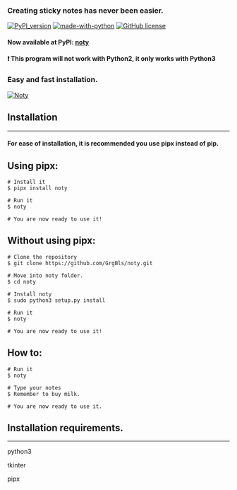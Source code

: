 ### Creating sticky notes has never been easier.
[![PyPI_version](https://img.shields.io/pypi/v/noty.svg)](https://pypi.org/project/noty)
[![made-with-python](https://img.shields.io/badge/Made%20with-Python-1f425f.svg)](https://www.python.org/)
[![GitHub license](https://img.shields.io/github/license/GrgBls/Noty.svg)](https://github.com/GrgBls/noty/blob/master/LICENSE)



#### Now available at PyPI: [noty](https://pypi.org/project/noty)

#### :heavy_exclamation_mark: This program will not work with Python2, it only works with Python3

### Easy and fast installation.


<a href="https://user-images.githubusercontent.com/24195309/55061882-1d087500-5075-11e9-9a6d-4448b40d1767.gif"><img src="https://user-images.githubusercontent.com/24195309/55061882-1d087500-5075-11e9-9a6d-4448b40d1767.gif" title="Noty"/></a>




## Installation
---
#### For ease of installation, it is recommended you use pipx instead of pip.

## Using pipx:

    # Install it
    $ pipx install noty

    # Run it
    $ noty

    # You are now ready to use it!

## Without using pipx:

    # Clone the repository
    $ git clone https://github.com/GrgBls/noty.git

    # Move into noty folder.
    $ cd noty

    # Install noty
    $ sudo python3 setup.py install

    # Run it
    $ noty

    # You are now ready to use it!

## How to:

    # Run it
    $ noty

    # Type your notes
    $ Remember to buy milk.

    # You are now ready to use it.


## Installation requirements.
---
python3

tkinter

pipx

